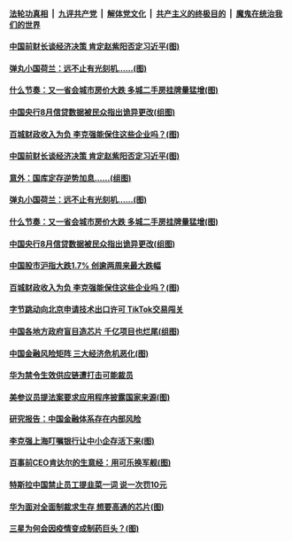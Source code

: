 

####  [法轮功真相](../../../../basic/blob/master/README.md?t=09251602) &nbsp;|&nbsp; [九评共产党](../../../../9ping.md/blob/master/README.md?t=09251602) &nbsp;|&nbsp; [解体党文化](../../../../jtdwh.md/blob/master/README.md?t=09251602)  &nbsp;|&nbsp; [共产主义的终极目的](../../../../gczydzjmd.md/blob/master/README.md?t=09251602) &nbsp;|&nbsp; [魔鬼在统治我们的世界](../../../../mgztzwmdsj.md/blob/master/README.md?t=09251602) 

#### [中国前财长谈经济决策 肯定赵紫阳否定习近平(图)](../pages/p5/947174.md?t=09251602) 

#### [弹丸小国荷兰：远不止有光刻机……(图)](../pages/p5/947202.md?t=09251602) 

#### [什么节奏：又一省会城市房价大跌 多城二手房挂牌量猛增(图)](../pages/p5/947193.md?t=09251602) 


#### [中国央行8月信贷数据被民众指出诡异更改(组图)](../pages/p5/947160.md?t=09251602) 

#### [百城财政收入为负 李克强能保住这些企业吗？(图)](../pages/p5/947147.md?t=09251602) 

#### [中国前财长谈经济决策 肯定赵紫阳否定习近平(图)](../pages/p5/947174.md?t=09251602) 

#### [意外：国库定存逆势加息……(组图)](../pages/p5/947197.md?t=09251602) 

#### [弹丸小国荷兰：远不止有光刻机……(图)](../pages/p5/947202.md?t=09251602) 

#### [什么节奏：又一省会城市房价大跌 多城二手房挂牌量猛增(图)](../pages/p5/947193.md?t=09251602) 


#### [中国央行8月信贷数据被民众指出诡异更改(组图)](../pages/p5/947160.md?t=09251602) 

#### [中国股市沪指大跌1.7% 创逾两周来最大跌幅](../pages/p5/947153.md?t=09251602) 

#### [百城财政收入为负 李克强能保住这些企业吗？(图)](../pages/p5/947147.md?t=09251602) 

#### [字节跳动向北京申请技术出口许可 TikTok交易闯关](../pages/p5/947140.md?t=09251602) 

#### [中国各地方政府盲目造芯片 千亿项目也烂尾(组图)](../pages/p5/947043.md?t=09251602) 

#### [中国金融风险矩阵 三大经济危机恶化(图)](../pages/p5/947044.md?t=09251602) 

#### [华为禁令生效供应链遭打击可能裁员](../pages/p5/947092.md?t=09251602) 

#### [美参议员提法案要求应用程序披露国家来源(图)](../pages/p5/947088.md?t=09251602) 

#### [研究报告：中国金融体系存在内部风险](../pages/p5/947079.md?t=09251602) 

#### [李克强上海叮嘱银行让中小企存活下来(图)](../pages/p5/947074.md?t=09251602) 

#### [百事前CEO肯达尔的生意经：用可乐换军舰(图)](../pages/p5/947056.md?t=09251602) 

#### [特斯拉中国禁止员工提韭菜一词 说一次罚10元](../pages/p5/947038.md?t=09251602) 

#### [华为面对全面制裁求生存 想要高通的芯片(图)](../pages/p5/947035.md?t=09251602) 


#### [三星为何会因疫情变成制药巨头？(图)](../pages/p5/946976.md?t=09251602) 

